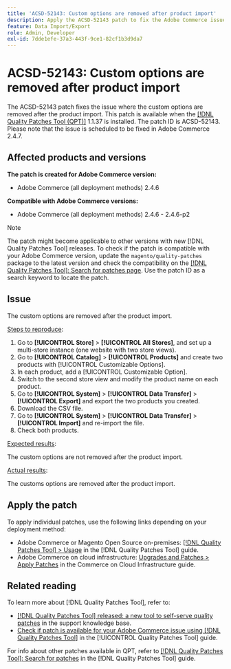 ```yaml
---
title: 'ACSD-52143: Custom options are removed after product import'
description: Apply the ACSD-52143 patch to fix the Adobe Commerce issue where the customization options are removed after the product import.
feature: Data Import/Export
role: Admin, Developer
exl-id: 7dde1efe-37a3-443f-9ce1-82cf1b3d9da7
---
```

# ACSD-52143: Custom options are removed after product import

The ACSD-52143 patch fixes the issue where the custom options are removed after the product import. This patch is available when the [[!DNL Quality Patches Tool (QPT)]](https://experienceleague.adobe.com/en/docs/commerce-knowledge-base/kb/announcements/commerce-announcements/magento-quality-patches-released-new-tool-to-self-serve-quality-patches) 1.1.37 is installed. The patch ID is ACSD-52143. Please note that the issue is scheduled to be fixed in Adobe Commerce 2.4.7.

## Affected products and versions

**The patch is created for Adobe Commerce version:**

* Adobe Commerce (all deployment methods) 2.4.6

**Compatible with Adobe Commerce versions:**

* Adobe Commerce (all deployment methods) 2.4.6 - 2.4.6-p2

>[!NOTE]
>
>The patch might become applicable to other versions with new [!DNL Quality Patches Tool] releases. To check if the patch is compatible with your Adobe Commerce version, update the `magento/quality-patches` package to the latest version and check the compatibility on the [[!DNL Quality Patches Tool]: Search for patches page](https://experienceleague.adobe.com/tools/commerce-quality-patches/index.html). Use the patch ID as a search keyword to locate the patch.

## Issue

The custom options are removed after the product import.

<u>Steps to reproduce</u>:

1. Go to **[!UICONTROL Store]** > **[!UICONTROL All Stores]**, and set up a multi-store instance (one website with two store views).
1. Go to **[!UICONTROL Catalog]** > **[!UICONTROL Products]** and create two products with [!UICONTROL Customizable Options].
1. In each product, add a [!UICONTROL Customizable Option].
1. Switch to the second store view and modify the product name on each product.
1. Go to **[!UICONTROL System]** > **[!UICONTROL Data Transfer]** > **[!UICONTROL Export]** and export the two products you created.
1. Download the CSV file.
1. Go to **[!UICONTROL System]** > **[!UICONTROL Data Transfer]** > **[!UICONTROL Import]** and re-import the file.
1. Check both products.

<u>Expected results</u>:

The custom options are not removed after the product import.

<u>Actual results</u>:

The customs options are removed after the product import.

## Apply the patch

To apply individual patches, use the following links depending on your deployment method:

* Adobe Commerce or Magento Open Source on-premises: [[!DNL Quality Patches Tool] > Usage](https://experienceleague.adobe.com/docs/commerce-operations/tools/quality-patches-tool/usage.html) in the [!DNL Quality Patches Tool] guide.
* Adobe Commerce on cloud infrastructure: [Upgrades and Patches > Apply Patches](https://experienceleague.adobe.com/docs/commerce-cloud-service/user-guide/develop/upgrade/apply-patches.html) in the Commerce on Cloud Infrastructure guide.

## Related reading

To learn more about [!DNL Quality Patches Tool], refer to:

* [[!DNL Quality Patches Tool] released: a new tool to self-serve quality patches](https://experienceleague.adobe.com/en/docs/commerce-knowledge-base/kb/announcements/commerce-announcements/magento-quality-patches-released-new-tool-to-self-serve-quality-patches) in the support knowledge base.
* [Check if patch is available for your Adobe Commerce issue using [!DNL Quality Patches Tool]](/help/tools/quality-patches-tool/patches-available-in-qpt/check-patch-for-magento-issue-with-magento-quality-patches.md) in the [!UICONTROL Quality Patches Tool] guide.


For info about other patches available in QPT, refer to [[!DNL Quality Patches Tool]: Search for patches](https://experienceleague.adobe.com/tools/commerce-quality-patches/index.html) in the [!DNL Quality Patches Tool] guide.
